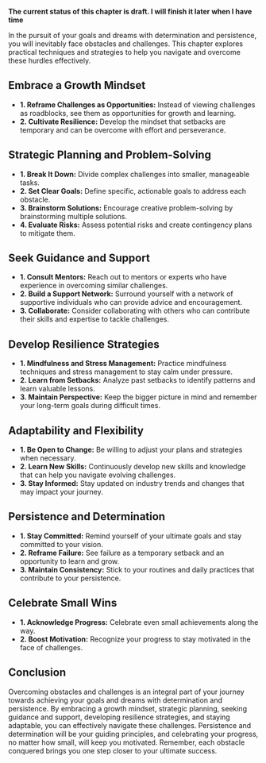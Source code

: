 **The current status of this chapter is draft. I will finish it later when I have time**

In the pursuit of your goals and dreams with determination and persistence, you will inevitably face obstacles and challenges. This chapter explores practical techniques and strategies to help you navigate and overcome these hurdles effectively.

Embrace a Growth Mindset
------------------------

* **1. Reframe Challenges as Opportunities:** Instead of viewing challenges as roadblocks, see them as opportunities for growth and learning.
* **2. Cultivate Resilience:** Develop the mindset that setbacks are temporary and can be overcome with effort and perseverance.

Strategic Planning and Problem-Solving
--------------------------------------

* **1. Break It Down:** Divide complex challenges into smaller, manageable tasks.
* **2. Set Clear Goals:** Define specific, actionable goals to address each obstacle.
* **3. Brainstorm Solutions:** Encourage creative problem-solving by brainstorming multiple solutions.
* **4. Evaluate Risks:** Assess potential risks and create contingency plans to mitigate them.

Seek Guidance and Support
-------------------------

* **1. Consult Mentors:** Reach out to mentors or experts who have experience in overcoming similar challenges.
* **2. Build a Support Network:** Surround yourself with a network of supportive individuals who can provide advice and encouragement.
* **3. Collaborate:** Consider collaborating with others who can contribute their skills and expertise to tackle challenges.

Develop Resilience Strategies
-----------------------------

* **1. Mindfulness and Stress Management:** Practice mindfulness techniques and stress management to stay calm under pressure.
* **2. Learn from Setbacks:** Analyze past setbacks to identify patterns and learn valuable lessons.
* **3. Maintain Perspective:** Keep the bigger picture in mind and remember your long-term goals during difficult times.

Adaptability and Flexibility
----------------------------

* **1. Be Open to Change:** Be willing to adjust your plans and strategies when necessary.
* **2. Learn New Skills:** Continuously develop new skills and knowledge that can help you navigate evolving challenges.
* **3. Stay Informed:** Stay updated on industry trends and changes that may impact your journey.

Persistence and Determination
-----------------------------

* **1. Stay Committed:** Remind yourself of your ultimate goals and stay committed to your vision.
* **2. Reframe Failure:** See failure as a temporary setback and an opportunity to learn and grow.
* **3. Maintain Consistency:** Stick to your routines and daily practices that contribute to your persistence.

Celebrate Small Wins
--------------------

* **1. Acknowledge Progress:** Celebrate even small achievements along the way.
* **2. Boost Motivation:** Recognize your progress to stay motivated in the face of challenges.

Conclusion
----------

Overcoming obstacles and challenges is an integral part of your journey towards achieving your goals and dreams with determination and persistence. By embracing a growth mindset, strategic planning, seeking guidance and support, developing resilience strategies, and staying adaptable, you can effectively navigate these challenges. Persistence and determination will be your guiding principles, and celebrating your progress, no matter how small, will keep you motivated. Remember, each obstacle conquered brings you one step closer to your ultimate success.
